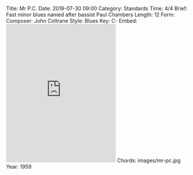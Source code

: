Title: Mr P.C.
Date: 2019-07-30 09:00
Category: Standards
Time: 4/4
Brief: Fast minor blues named after bassist Paul Chambers
Length: 12
Form:
Composer: John Coltrane
Style: Blues
Key: C-
Embed: <iframe src="https://open.spotify.com/embed/playlist/3tD5WOOf4GLHmYaeWdacuf" width="300" height="380" frameborder="0" allowtransparency="true" allow="encrypted-media"></iframe>
Chords: images/mr-pc.jpg
Year: 1959
